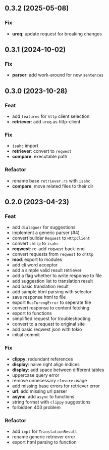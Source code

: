 ## 0.3.2 (2025-05-08)

### Fix

- **ureq**: update request for breaking changes

## 0.3.1 (2024-10-02)

### Fix

- **parser**: add work-around for new `sentences`

## 0.3.0 (2023-10-28)

### Feat

- add `features` for `http` client selection
- **retriever**: add `ureq` as http-client

### Fix

- `isahc` import
- **retriever**: convert to `reqwest`
- **compare**: executable path

### Refactor

- rename base `retriever.rs` with `isahc`
- **compare**: move related files to their dir

## 0.2.0 (2023-04-23)

### Feat

- add `dialoguer` for suggestions
- implement a generic parser (#4)
- convert builder `Request` to `HttpClient`
- convert `chttp` to `isahc`
- **reqwest**: re-add `reqwest` back-end
- convert requests from `reqwest` to `chttp`
- **mod**: export to modules
- add cli word acceptor
- add a simple valid result retriever
- add a flag whether to write response to file
- add suggestion list to translation result
- add basic translation result
- add sample html parsing with selector
- save response html to file
- export `RusTurengError` to seperate file
- convert response to content fetching
- export to functions
- simplified request for troubleshooting
- convert to a request to original site
- add basic reqwest json with tokio
- initial commit

### Fix

- **clippy**: redundant references
- **display**: naive right align indices
- **display**: add space between different tables
- uppercase query error
- remove unnecessary `closure` usage
- add missing base errors for retriever error
- **url**: add missing url parser
- **async**: add `async` to functions
- string format with `clippy` suggestions
- forbidden 403 problem

### Refactor

- add `impl` for `TranslationResult`
- rename generic retriever error
- export html parsing to function
